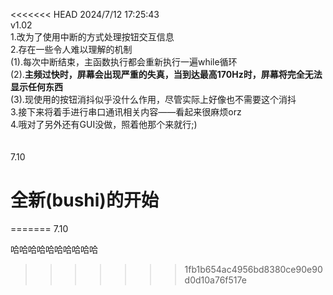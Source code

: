 
<<<<<<< HEAD
2024/7/12 17:25:43</br>
v1.02</br>
1.改为了使用中断的方式处理按钮交互信息</br>
2.存在一些令人难以理解的机制</br>
(1).每次中断结束，主函数执行都会重新执行一遍while循环</br>
(2).<b>主频过快时，屏幕会出现严重的失真，当到达最高170Hz时，屏幕将完全无法显示任何东西</b></br>
(3).现使用的按钮消抖似乎没什么作用，尽管实际上好像也不需要这个消抖</br>
3.接下来将着手进行串口通讯相关内容——看起来很麻烦orz</br>
4.哦对了另外还有GUI没做，照着他那个来就行;)</br>
</br>
</br>
7.10
# 全新(bushi)的开始
=======
7.10

哈哈哈哈哈哈哈哈哈哈
>>>>>>> 1fb1b654ac4956bd8380ce90e90d0d10a76f517e

